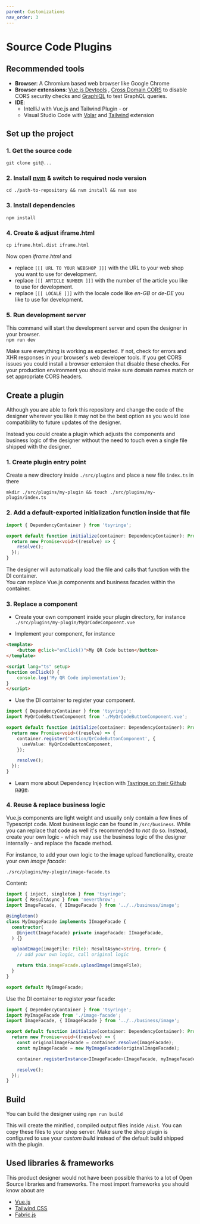 ```yaml
---
parent: Customizations
nav_order: 3
---
```


# Source Code Plugins

## Recommended tools

- **Browser**: A Chromium based web browser like Google Chrome
- **Browser extensions**: [Vue.js Devtools](https://chrome.google.com/webstore/detail/vuejs-devtools/ljjemllljcmogpfapbkkighbhhppjdbg?hl=en)
  , [Cross Domain CORS](https://chrome.google.com/webstore/detail/cross-domain-cors/mjhpgnbimicffchbodmgfnemoghjakai?hl=en) to disable CORS security checks and [GraphiQL](https://chrome.google.com/webstore/detail/graphiql-extension/jhbedfdjpmemmbghfecnaeeiokonjclb?hl=en) to test GraphQL queries.
- **IDE**:
    - IntelliJ with Vue.js and Tailwind Plugin - or
    - Visual Studio Code with [Volar](https://marketplace.visualstudio.com/items?itemName=johnsoncodehk.volar) and [Tailwind](https://marketplace.visualstudio.com/items?itemName=bradlc.vscode-tailwindcss) extension


## Set up the project

### 1. Get the source code
```shell
git clone git@...
```

### 2. Install [nvm](https://github.com/nvm-sh/nvm) & switch to required node version
```shell
cd ./path-to-repository && nvm install && nvm use
```

### 3. Install dependencies
```shell
npm install
```

### 4. Create & adjust iframe.html
```shell
cp iframe.html.dist iframe.html
```
Now open _iframe.html_ and
- replace ``[[[ URL TO YOUR WEBSHOP ]]]`` with the URL to your web shop you want to use for development.
- replace ```[[[ ARTICLE NUMBER ]]]``` with the number of the article you like to use for development.
- replace ```[[[ LOCALE ]]]``` with the locale code like _en-GB_ or _de-DE_ you like to use for development.

### 5. Run development server

This command will start the development server and open the designer in your browser.\
```npm run dev```

Make sure everything is working as expected. If not, check for errors and XHR responses in your browser's web developer tools.
If you get CORS issues you could install a browser extension that disable these checks. For your production
environment you should make sure domain names match or set appropriate CORS headers.

## Create a plugin

Although you are able to fork this repository and change the code of the designer wherever you like it may not be the best
option as you would lose compatibility to future updates of the designer.

Instead you could create a plugin which adjusts the components and business logic of the designer
without the need to touch even a single file shipped with the designer.

### 1. Create plugin entry point

Create a new directory inside ```./src/plugins``` and place a new file ```index.ts``` in there

```mkdir ./src/plugins/my-plugin && touch ./src/plugins/my-plugin/index.ts```

### 2. Add a default-exported initialization function inside that file

```typescript
import { DependencyContainer } from 'tsyringe';

export default function initialize(container: DependencyContainer): Promise<void> {
  return new Promise<void>((resolve) => {
    resolve();
  });
}
```

The designer will automatically load the file and calls that function with the DI container.\
You can replace Vue.js components and business facades within the container.

### 3. Replace a component

- Create your own component inside your plugin directory, for instance
  ```./src/plugins/my-plugin/MyQrCodeComponent.vue```

- Implement your component, for instance

```html
<template>
    <button @click="onClick()">My QR Code button</button>
</template> 

<script lang="ts" setup>
function onClick() {
    console.log('My QR Code implementation');
}
</script>
```

- Use the DI container to register your component.

```typescript
import { DependencyContainer } from 'tsyringe';
import MyQrCodeButtonComponent from './MyQrCodeButtonComponent.vue';

export default function initialize(container: DependencyContainer): Promise<void> {
  return new Promise<void>((resolve) => {
    container.register('action/QrCodeButtonComponent', {
      useValue: MyQrCodeButtonComponent,
    });

    resolve();
  });
}
```

- Learn more about Dependency Injection with [Tsyringe on their Github page](https://github.com/microsoft/tsyringe).

### 4. Reuse & replace business logic

Vue.js components are light weight and usually only contain a few lines of Typescript code.
Most business logic can be found in ```/src/business```. While you can replace
that code as well it's recommended to _not_ do so. Instead, create your own logic - which may use
the business logic of the designer internally - and replace the facade method.

For instance, to add your own logic to the image upload functionality,
create your own _image facade_:

`./src/plugins/my-plugin/image-facade.ts`

Content:

```typescript
import { inject, singleton } from 'tsyringe';
import { ResultAsync } from 'neverthrow';
import ImageFacade, { IImageFacade } from '../../business/image';

@singleton()
class MyImageFacade implements IImageFacade {
  constructor(
    @inject(ImageFacade) private imageFacade: IImageFacade,
  ) {}

  uploadImage(imageFile: File): ResultAsync<string, Error> {
    // add your own logic, call original logic

    return this.imageFacade.uploadImage(imageFile);
  }
}

export default MyImageFacade;
```

Use the DI container to register _your_ facade:

```typescript
import { DependencyContainer } from 'tsyringe';
import MyImageFacade from './image-facade';
import ImageFacade, { IImageFacade } from '../../business/image';

export default function initialize(container: DependencyContainer): Promise<void> {
  return new Promise<void>((resolve) => {
    const originalImageFacade = container.resolve(ImageFacade);
    const myImageFacade = new MyImageFacade(originalImageFacade);

    container.registerInstance<IImageFacade>(ImageFacade, myImageFacade);

    resolve();
  });
}
```

## Build

You can build the designer using
```npm run build```

This will create the minified, compiled output files inside ```/dist```. You can copy these files to your shop server.
Make sure the shop plugin is configured to use your _custom build_ instead of the default build shipped with the plugin.

## Used libraries & frameworks

This product designer would not have been possible thanks to a lot of Open Source libraries and frameworks.
The most import frameworks you should know about are
- [Vue.js](https://vuejs.org/)
- [Tailwind CSS](https://tailwindcss.com/)
- [Fabric.js](http://fabricjs.com/)

